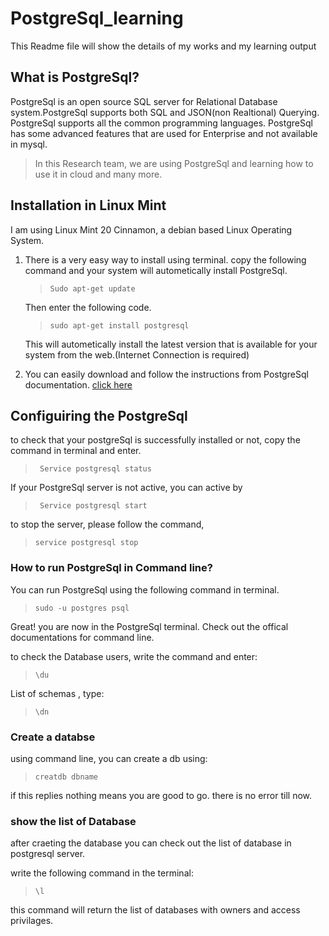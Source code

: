 # PostgreSql_learning

This Readme file will show the details of my works and my learning output

## What is PostgreSql?
PostgreSql is an open source SQL server for Relational Database system.PostgreSql supports both SQL and JSON(non Realtional) Querying. PostgreSql supports all the common programming languages. PostgreSql has some advanced features that are used for Enterprise and not available in mysql.

>In this Research team, we are using PostgreSql and learning how to use it in cloud and many more.


## Installation in Linux Mint

I am using Linux Mint 20 Cinnamon, a debian based Linux Operating System.

1. There is a very easy way to install using terminal. copy the following command and your system will autometically install PostgreSql.

    >```Sudo apt-get update ```

    Then enter the following code.

    >```sudo apt-get install postgresql```

    This will autometically install the latest version that is available for your system from the web.(Internet Connection is required)

2. You can easily download and follow the instructions from PostgreSql documentation. [click here](https://www.postgresql.org/download/ "Download from here")


## Configuiring the PostgreSql

to check that your postgreSql is successfully installed or not, copy the command in terminal and enter.

>``` Service postgresql status```

If your PostgreSql server is not active, you can active by

>``` Service postgresql start```

to stop the server, please follow the command,

>```service postgresql stop```

### How to run PostgreSql in Command line?

You can run PostgreSql using the following command in terminal.

>```sudo -u postgres psql```

Great! you are now in the PostgreSql terminal. Check out the offical documentations for command line. 

to check the Database users, write the command and enter:

>```\du```

List of schemas , type:

>```\dn```

### Create a databse

using command line, you can create a db using:

>```creatdb dbname```

if this replies nothing means you are good to go. there is no error till now.

### show the list of Database

after craeting the database you can check out the list of database in postgresql server.

write the following command in the terminal:

>```\l```

this command will return the list of databases with owners and access privilages.